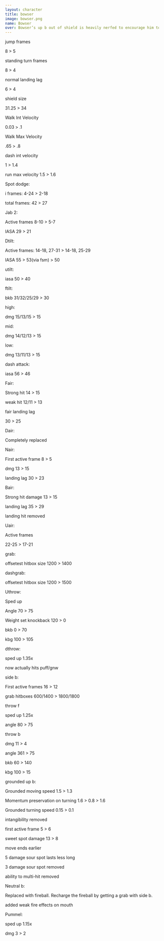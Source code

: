```yaml
---
layout: character
title: bowser
image: bowser.png
name: Bowser
over: Bowser’s up b out of shield is heavily nerfed to encourage him to be more aggressive and camp in shield less. Fireball was added and bound to grabs to also encourage and reward aggression.
---
```


jump frames

8 > 5

standing turn frames

8 > 4

normal landing lag

6 > 4

shield size

31.25 > 34

Walk Int Velocity

0.03 > .1

Walk Max Velocity

.65 > .8

dash int velocity

1 > 1.4

run max velocity 1.5 > 1.6


Spot dodge:

i frames: 4-24 > 2-18

total frames: 42 > 27


Jab 2:

Active frames 8-10 > 5-7

IASA 29 > 21


Dtilt:

Active frames: 14-18, 27-31 > 14-18, 25-29

IASA 55 > 53(via fsm) > 50


utilt: 

iasa 50 > 40


ftilt:

bkb 31/32/25/29 > 30

high:

dmg 15/13/15 > 15

mid:

dmg 14/12/13 > 15

low:

dmg  13/11/13 > 15


dash attack: 

iasa 56 > 46


Fair:

Strong hit 14 > 15

weak hit 12/11 > 13

fair landing lag

30 > 25


Dair:

Completely replaced


Nair: 

First active frame 8 > 5

dmg 13 > 15

landing lag 30 > 23


Bair:

Strong hit damage 13 > 15

landing lag 35 > 29

landing hit removed


Uair:

Active frames

22-25 > 17-21 



grab:

offsetest hitbox size 1200 > 1400

 

dashgrab: 

offsetest hitbox size 1200 > 1500



Uthrow:

Sped up

Angle 70 > 75

Weight set knockback 120 > 0

bkb 0 > 70

kbg 100 > 105



dthrow:

sped up 1.35x

now actually hits puff/gnw



side b: 

First active frames 16 > 12

grab hitboxes 600/1400 > 1800/1800

throw f

sped up 1.25x

angle 80 > 75

throw b

dmg 11 > 4

angle 361 > 75

bkb 60 > 140

kbg 100 > 15


grounded up b:

Grounded moving speed 1.5 > 1.3

Momentum preservation on turning 1.6 > 0.8 > 1.6

Grounded turning speed 0.15 > 0.1

intangibility removed

first active frame 5 > 6

sweet spot damage 13 > 8

move ends earlier

5 damage sour spot lasts less long

3 damage sour spot removed

ability to multi-hit removed


Neutral b:

Replaced with fireball. Recharge the fireball by getting a grab with side b.

added weak fire effects on mouth 


Pummel:

sped up 1.15x

dmg 3 > 2